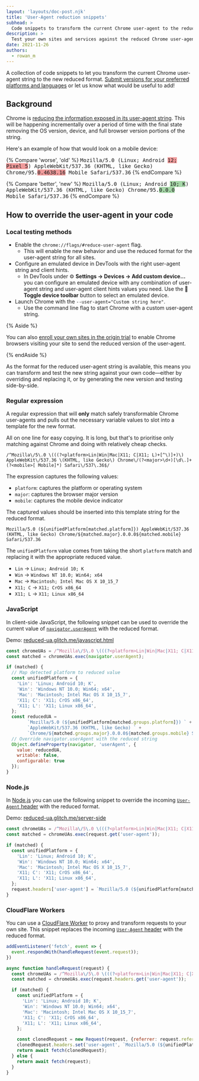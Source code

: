```yaml
---
layout: 'layouts/doc-post.njk'
title: 'User-Agent reduction snippets'
subhead: >
  Code snippets to transform the current Chrome user-agent to the reduced format.
description: >
  Test your own sites and services against the reduced Chrome user-agent format by using a regular expression to transform the current Chrome user-agent to the reduced format.
date: 2021-11-26
authors:
  - rowan_m
---
```


A collection of code snippets to let you transform the current Chrome user-agent
string to the new reduced format. [Submit versions for your preferred platforms
and
languages](https://github.com/GoogleChrome/developer.chrome.com//blob/main/site/en/docs/privacy-sandbox/user-agent/snippets/index.md)
or let us know what would be useful to add!

## Background
Chrome is [reducing the information exposed in its user-agent
string](/docs/privacy-sandbox/user-agent/). This will be happening incrementally
over a period of time with the final state removing the OS version, device, and
full browser version portions of the string.

Here's an example of how that would look on a mobile device:

{% Compare 'worse', 'old' %} <span style="font-family: monospace">Mozilla/5.0
(Linux; Android <span style="background: #ef9a9a">12; Pixel 5</span>)
AppleWebKit/537.36 (KHTML, like Gecko) Chrome/95.<span  style="background:
#ef9a9a">0.4638.16</span> Mobile Safari/537.36</span> {% endCompare %}

{% Compare 'better', 'new' %} <span style="font-family: monospace">Mozilla/5.0
(Linux; Android <span style="background: #a5d6a7">10; K</span>)
AppleWebKit/537.36 (KHTML, like Gecko) Chrome/95.<span style="background:
#a5d6a7">0.0.0</span> Mobile Safari/537.36</span> {% endCompare %}

## How to override the user-agent in your code

### Local testing methods

- Enable the `chrome://flags/#reduce-user-agent` flag.
  - This will enable the new behavior and use the reduced format for the
    user-agent string for all sites.
- Configure an emulated device in DevTools with the right user-agent string and
  client hints.
  - In DevTools under ⚙️ **Settings → Devices → Add custom device…** you can
    configure an emulated device with any combination of user-agent string and
    user-agent client hints values you need. Use the 📱 **Toggle device
    toolbar** button to select an emulated device.
- Launch Chrome with the `--user-agent="Custom string here"`.
  - Use the command line flag to start Chrome with a custom user-agent string.

{% Aside %}

You can also [enroll your own sites in the origin
trial](https://developer.chrome.com/blog/user-agent-reduction-origin-trial/) to
enable Chrome browsers visiting your site to send the reduced version of the
user-agent.

{% endAside %}

As the format for the reduced user-agent string is available, this means you can
transform and test the new string against your own code—either by overriding and
replacing it, or by generating the new version and testing side-by-side.

### Regular expression

A regular expression that will **only** match safely transformable Chrome
user-agents and pulls out the necessary variable values to slot into a template
for the new format.

All on one line for easy copying. It is long, but that's to prioritise only
matching against Chrome and doing with relatively cheap checks.

```text
/^Mozilla\/5\.0 \(((?<platform>Lin|Win|Mac|X11; C|X11; L)+[^\)]+)\) AppleWebKit\/537.36 \(KHTML, like Gecko\) Chrome\/(?<major>\d+)[\d\.]+(?<mobile>[ Mobile]*) Safari\/537\.36$/

```

The expression captures the following values:

*   `platform`: captures the platform or operating system
*   `major`: captures the browser major version
*   `mobile`: captures the mobile device indicator

The captured values should be inserted into this template string for the reduced
format.

```text
Mozilla/5.0 (${unifiedPlatform[matched.platform]}) AppleWebKit/537.36 (KHTML, like Gecko) Chrome/${matched.major}.0.0.0${matched.mobile} Safari/537.36
```

The `unifiedPlatform` value comes from taking the short `platform` match and
replacing it with the appropriate reduced value.

* `Lin`    → `Linux; Android 10; K`
* `Win`    → `Windows NT 10.0; Win64; x64`
* `Mac`    → `Macintosh; Intel Mac OS X 10_15_7`
* `X11; C` → `X11; CrOS x86_64`
* `X11; L` → `X11; Linux x86_64`

### JavaScript

In client-side JavaScript, the following snippet can be used to override the
current value of
[`navigator.userAgent`](https://developer.mozilla.org/en-US/docs/Web/API/Navigator/userAgent)
with the reduced format.

Demo:
[reduced-ua.glitch.me/javascript.html](https://reduced-ua.glitch.me/javascript.html)

```javascript
const chromeUAs = /^Mozilla\/5\.0 \(((?<platform>Lin|Win|Mac|X11; C|X11; L)+[^\)]+)\) AppleWebKit\/537.36 \(KHTML, like Gecko\) Chrome\/(?<major>\d+)[\d\.]+(?<mobile>[ Mobile]*) Safari\/537\.36$/;
const matched = chromeUAs.exec(navigator.userAgent);

if (matched) {
  // Map detected platform to reduced value
  const unifiedPlatform = {
    'Lin': 'Linux; Android 10; K',
    'Win': 'Windows NT 10.0; Win64; x64',
    'Mac': 'Macintosh; Intel Mac OS X 10_15_7',
    'X11; C': 'X11; CrOS x86_64',
    'X11; L': 'X11; Linux x86_64',
  };
  const reducedUA =
        `Mozilla/5.0 (${unifiedPlatform[matched.groups.platform]}) ` +
        `AppleWebKit/537.36 (KHTML, like Gecko) ` +
        `Chrome/${matched.groups.major}.0.0.0${matched.groups.mobile} Safari/537.36`
  // Override navigator.userAgent with the reduced string
  Object.defineProperty(navigator, 'userAgent', {
    value: reducedUA,
    writable: false,
    configurable: true
  });
}
```

### Node.js

In [Node.js](https://nodejs.org/) you can use the following snippet to override
the incoming [`User-Agent`
header](https://developer.mozilla.org/en-US/docs/Web/HTTP/Headers/User-Agent)
with the reduced format.

Demo:
[reduced-ua.glitch.me/server-side](https://reduced-ua.glitch.me/server-side)

```javascript
const chromeUAs = /^Mozilla\/5\.0 \(((?<platform>Lin|Win|Mac|X11; C|X11; L)+[^\)]+)\) AppleWebKit\/537.36 \(KHTML, like Gecko\) Chrome\/(?<major>\d+)[\d\.]+(?<mobile>[ Mobile]*) Safari\/537\.36$/;
const matched = chromeUAs.exec(request.get('user-agent'));

if (matched) {
  const unifiedPlatform = {
    'Lin': 'Linux; Android 10; K',
    'Win': 'Windows NT 10.0; Win64; x64',
    'Mac': 'Macintosh; Intel Mac OS X 10_15_7',
    'X11; C': 'X11; CrOS x86_64',
    'X11; L': 'X11; Linux x86_64',
  };
  request.headers['user-agent'] = `Mozilla/5.0 (${unifiedPlatform[matched.groups.platform]}) AppleWebKit/537.36 (KHTML, like Gecko) Chrome/${matched.groups.major}.0.0.0${matched.groups.mobile} Safari/537.36`;
}
```

### CloudFlare Workers

You can use a [CloudFlare Worker](https://developers.cloudflare.com/workers/) to
proxy and transform requests to your own site. This snippet replaces the
incoming [`User-Agent`
header](https://developer.mozilla.org/en-US/docs/Web/HTTP/Headers/User-Agent)
with the reduced format.

```javascript
addEventListener('fetch', event => {
  event.respondWith(handleRequest(event.request));
})

async function handleRequest(request) {
  const chromeUAs = /^Mozilla\/5\.0 \(((?<platform>Lin|Win|Mac|X11; C|X11; L)+[^\)]+)\) AppleWebKit\/537.36 \(KHTML, like Gecko\) Chrome\/(?<major>\d+)[\d\.]+(?<mobile>[ Mobile]*) Safari\/537\.36$/;
  const matched = chromeUAs.exec(request.headers.get('user-agent'));

  if (matched) {
    const unifiedPlatform = {
      'Lin': 'Linux; Android 10; K',
      'Win': 'Windows NT 10.0; Win64; x64',
      'Mac': 'Macintosh; Intel Mac OS X 10_15_7',
      'X11; C': 'X11; CrOS x86_64',
      'X11; L': 'X11; Linux x86_64',
    };

    const clonedRequest = new Request(request, {referrer: request.referrer});
    clonedRequest.headers.set('user-agent', `Mozilla/5.0 (${unifiedPlatform[matched.groups.platform]}) AppleWebKit/537.36 (KHTML, like Gecko) Chrome/${matched.groups.major}.0.0.0${matched.groups.mobile} Safari/537.36`);
    return await fetch(clonedRequest);
  } else {
    return await fetch(request);
  }
}
```
